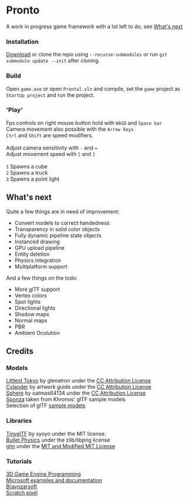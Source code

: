 # Pronto
A work in progress game framework with a lot left to do, see [What's next](#Whats-next)

### Installation
[Download](https://github.com/MgBag/pronto//releases/latest) or clone the repo using `--recurse-submodules` or run `git submodule update --init` after cloning.

### Build 
Open `game.exe` or open `Prontal.sln` and compile, set the `game` project as `StartUp project` and run the project.

### 'Play'
Fps controls on right mouse button hold with `WASD` and `Space bar`\
Camera movement also possible with the `Arrow keys`\
`Ctrl` and `Shift` are speed modifiers.\
\
Adjust camera sensitivity with `-` and `=`\
Adjust movement speed with `[` and `]`\
\
`1` Spawns a cube\
`2` Spawns a truck\
`3` Spawns a point light

## What's next
Quite a few things are in need of improvement:
- Convert models to correct handedness
- Transparency in solid color objects
- Fully dynamic pipeline state objects
- Instanced drawing
- GPU upload pipeline
- Entity deletion
- Physics integration
- Multiplatform support

And a few things on the todo:
- More glTF support
- Vertex colors
- Spot lights
- Directional lights
- Shadow maps
- Normal maps
- PBR
- Ambient Ocolution 

## Credits
### Models
[Littlest Tokyo](https://sketchfab.com/3d-models/littlest-tokyo-94b24a60dc1b48248de50bf087c0f042) by glenatron under the [CC Attribution License](https://creativecommons.org/licenses/by/4.0/)\
[Cylander](https://sketchfab.com/3d-models/cylander-e3fda2adbd6a4bb19dfdb8f880fa3e15) by artwork guide under the [CC Attribution License](https://creativecommons.org/licenses/by/4.0/)\
[Sphere](https://sketchfab.com/3d-models/sphere-bb721dfff9594206aee62175e43c08b2) by oatmas64134 under the [CC Attribution License](https://creativecommons.org/licenses/by/4.0/)\
[Sponza](https://github.com/KhronosGroup/glTF-Sample-Models/tree/master/2.0/Sponza) taken from Khronos' glTF sample models\
Selection of glTF [sample models](https://github.com/KhronosGroup/glTF-Sample-Models/tree/master/2.0)

### Libraries
[TinyglTF](https://github.com/syoyo/tinygltf) by syoyo under the MIT license.\
[Bullet Physics](https://github.com/bulletphysics/bullet3) under the zlib/libpng license\
[glm](https://github.com/g-truc/glm) under the [MIT and Modified MIT License](https://github.com/g-truc/glm/blob/master/manual.md#section0)

### Tutorials
[3D Game Engine Programming](https://3dgep.com/)\
[Microsoft examples and documentation](https://github.com/microsoft/DirectX-Graphics-Samples)\
[Braynzarsoft](https://www.braynzarsoft.net)\
[Scratch pixel](https://www.scratchapixel.com)
